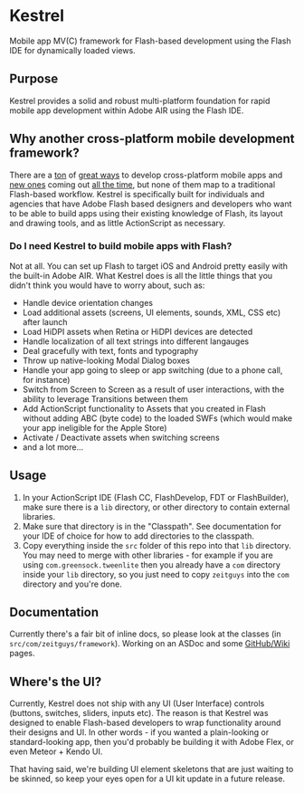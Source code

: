 # Kestrel

Mobile app MV(C) framework for Flash-based development using the Flash IDE for dynamically loaded views.

## Purpose

Kestrel provides a solid and robust multi-platform foundation for rapid mobile app development within Adobe AIR using the Flash IDE. 

## Why another cross-platform mobile development framework?

There are a [ton](https://cordova.apache.org/) of [great ways](http://phonegap.com/) to develop cross-platform mobile apps and [new ones](https://facebook.github.io/react-native/) coming out [all the time](https://www.nativescript.org/), but none of them map to a traditional Flash-based workflow. Kestrel is specifically built for individuals and agencies that have Adobe Flash based designers and developers who want to be able to build apps using their existing knowledge of Flash, its layout and drawing tools, and as little ActionScript as necessary.

### Do I need Kestrel to build mobile apps with Flash?

Not at all. You can set up Flash to target iOS and Android pretty easily with the built-in Adobe AIR. What Kestrel does is all the little things that you didn't think you would have to worry about, such as:

* Handle device orientation changes
* Load additional assets (screens, UI elements, sounds, XML, CSS etc) after launch
* Load HiDPI assets when Retina or HiDPI devices are detected
* Handle localization of all text strings into different langauges
* Deal gracefully with text, fonts and typography
* Throw up native-looking Modal Dialog boxes
* Handle your app going to sleep or app switching (due to a phone call, for instance)
* Switch from Screen to Screen as a result of user interactions, with the ability to leverage Transitions between them
* Add ActionScript functionality to Assets that you created in Flash without adding ABC (byte code) to the loaded SWFs (which would make your app ineligible for the Apple Store)
* Activate / Deactivate assets when switching screens
* and a lot more...

## Usage

1. In your ActionScript IDE (Flash CC, FlashDevelop, FDT or FlashBuilder), make sure there is a `lib` directory, or other directory to contain external libraries.
2. Make sure that directory is in the "Classpath". See documentation for your IDE of choice for how to add directories to the classpath.
3. Copy everything inside the `src` folder of this repo into that `lib` directory. You may need to merge with other libraries - for example if you are using `com.greensock.tweenlite` then you already have a `com` directory inside your `lib` directory, so you just need to copy `zeitguys` into the `com` directory and you're done.

## Documentation

Currently there's a fair bit of inline docs, so please look at the classes (in `src/com/zeitguys/framework`). Working on an ASDoc and some [GitHub/Wiki](https://github.com/TomAuger/kestrel/wiki) pages.

## Where's the UI?

Currently, Kestrel does not ship with any UI (User Interface) controls (buttons, switches, sliders, inputs etc). The reason is that Kestrel was designed to enable Flash-based developers to wrap functionality around their designs and UI. In other words - if you wanted a plain-looking or standard-looking app, then you'd probably be building it with Adobe Flex, or even Meteor + Kendo UI.

That having said, we're building UI element skeletons that are just waiting to be skinned, so keep your eyes open for a UI kit update in a future release.
